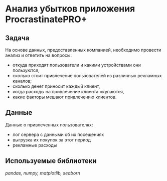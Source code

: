 # Анализ убытков приложения ProcrastinatePRO+
## Задача
На основе данных, предоставленных компанией, необходимо провести анализ и ответить на вопросы:
- откуда приходят пользователи и какими устройствами они пользуются,
- сколько стоит привлечение пользователей из различных рекламных каналов;
- сколько денег приносит каждый клиент,
- когда расходы на привлечение клиента окупаются,
- какие факторы мешают привлечению клиентов.
## Данные
Данные о привлеченных пользователях:
- лог сервера с данными об их посещениях
- выгрузка их покупок за этот период
- рекламные расходы
## Используемые библиотеки
*pandas, numpy, matplotlib, seaborn*
